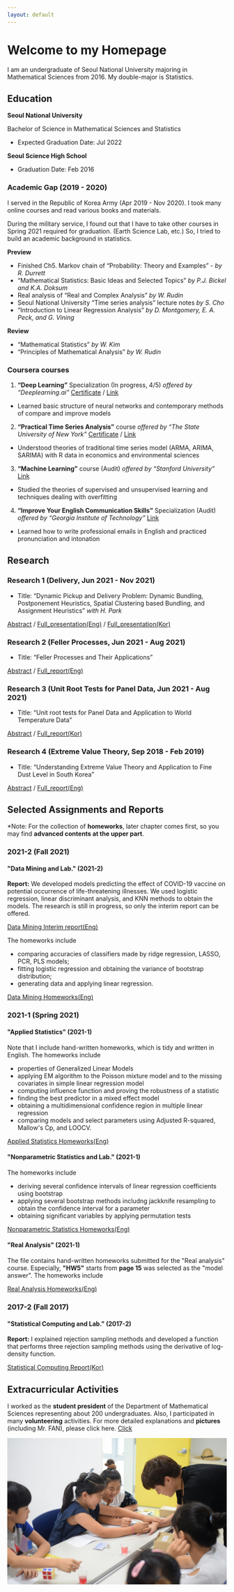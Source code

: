 ```yaml
---
layout: default
---
```

# Welcome to my Homepage
I am an undergraduate of Seoul National University majoring in Mathematical Sciences from 2016.
My double-major is Statistics.

## Education
**Seoul National University**

Bachelor of Science in Mathematical Sciences and Statistics
*   Expected Graduation Date: Jul 2022

**Seoul Science High School**
*   Graduation Date: Feb 2016

### Academic Gap (2019 - 2020)

I served in the Republic of Korea Army (Apr 2019 - Nov 2020). I took many online courses and read various books and materials.

During the military service, I found out that I have to take other courses in Spring 2021 required for graduation. (Earth Science Lab, etc.)
So, I tried to build an academic background in statistics.

**Preview**
*    Finished Ch5. Markov chain of “Probability: Theory and Examples” - _by R. Durrett_
*   “Mathematical Statistics: Basic Ideas and Selected Topics” _by P.J. Bickel and K.A. Doksum_
*   Real analysis of “Real and Complex Analysis” _by W. Rudin_
*   Seoul National University “Time series analysis” lecture notes _by S. Cho_
*   “Introduction to Linear Regression Analysis” _by D. Montgomery, E. A. Peck, and G. Vining_

**Review**
*   “Mathematical Statistics” _by W. Kim_
*   “Principles of Mathematical Analysis” _by W. Rudin_

### Coursera courses
1. __“Deep Learning”__ Specialization (In progress, 4/5)	_offered by “Deeplearning.ai”_ [Certificate](./Coursera_Neural.pdf) / 
[Link](https://www.coursera.org/specializations/deep-learning)
*   Learned basic structure of neural networks and contemporary methods of compare and improve models

2. __“Practical Time Series Analysis”__ course _offered by “The State University of New York”_
[Certificate](./Coursera_PTSA.pdf) /
[Link](https://www.coursera.org/learn/practical-time-series-analysis)
*   Understood theories of traditional time series model (ARMA, ARIMA, SARIMA) with R data in economics and environmental sciences

3. __“Machine Learning”__ course (Audit) _offered by “Stanford University”_ [Link](https://www.coursera.org/learn/machine-learning)
*  Studied the theories of supervised and unsupervised learning and techniques dealing with overfitting



4. __“Improve Your English Communication Skills”__ Specialization (Audit) _offered by “Georgia Institute of Technology”_ [Link](https://www.coursera.org/specializations/improve-english)
*   Learned how to write professional emails in English and practiced pronunciation and intonation 

## Research
### Research 1 (Delivery, Jun 2021 - Nov 2021) 
*   Title: “Dynamic Pickup and Delivery Problem: Dynamic Bundling, Postponement Heuristics, Spatial Clustering based Bundling, and Assignment Heuristics” _with H. Park_

[Abstract](./Research/1.md) / [Full_presentation(Eng)](./Research/Dynamic_Pickup_and_Delivery_Problem(Eng).pdf) / [Full_presentation(Kor)](./Research/Dynamic_Pickup_and_Delivery_Problem(Kor).pdf)	

### Research 2 (Feller Processes, Jun 2021 - Aug 2021)
*   Title: “Feller Processes and Their Applications”

[Abstract](./Research/2.md) / 
[Full_report(Eng)](./Research/Feller.pdf)

### Research 3 (Unit Root Tests for Panel Data, Jun 2021 - Aug 2021)
*   Title: “Unit root tests for Panel Data and Application to World Temperature Data”

[Abstract](./Research/3.md) / 
[Full_report(Kor)](./Research/Panel(Kor).pdf)

### Research 4 (Extreme Value Theory, Sep 2018 - Feb 2019)
*   Title: “Understanding Extreme Value Theory and Application to Fine Dust Level in South Korea”

[Abstract](./Research/4.md) / 
[Full_report(Eng)](./Research/EVT(Eng).pdf)

## Selected Assignments and Reports
*Note: For the collection of **homeworks**, later chapter comes first, so you may find **advanced contents at the upper part**.

### 2021-2 (Fall 2021)
#### "Data Mining and Lab." (2021-2)
**Report:** We developed models predicting the effect of COVID-19 vaccine on potential occurrence of life-threatening illnesses. We used logistic regression, linear discriminant analysis, and KNN methods to obtain the models. The research is still in progress, so only the interim report can be offered.

[Data Mining Interim report(Eng)](./DataMining/interim_report.pdf)

The homeworks include 
*   comparing accuracies of classifiers made by ridge regression, LASSO, PCR, PLS models;
*   fitting logistic regression and obtaining the variance of bootstrap distribution;
*   generating data and applying linear regression.

[Data Mining Homeworks(Eng)](./DataMining/data_mining.pdf)


### 2021-1 (Spring 2021)
#### "Applied Statistics" (2021-1)
Note that I include hand-written homeworks, which is tidy and written in English. The homeworks include
*   properties of Generalized Linear Models
*   applying EM algorithm to the Poisson mixture model and to the missing covariates in simple linear regression model
*   computing influence function and proving the robustness of a statistic
*   finding the best predictor in a mixed effect model
*   obtaining a multidimensional confidence region in multiple linear regression
*   comparing models and select parameters using Adjusted R-squared, Mallow's Cp, and LOOCV.

[Applied Statistics Homeworks(Eng)](./Apps.pdf)

#### "Nonparametric Statistics and Lab." (2021-1)
The homeworks include
*   deriving several confidence intervals of linear regression coefficients using bootstrap
*   applying several bootstrap methods includng jackknife resampling to obtain the confidence interval for a parameter
*   obtaining significant variables by applying permutation tests 

[Nonparametric Statistics Homeworks(Eng)](./Nonpar.pdf)

#### "Real Analysis" (2021-1)
The file contains hand-written homeworks submitted for the "Real analysis" course. Especially, **"HW5"** starts from **page 15** was selected as the "model answer".
The homeworks include

[Real Analysis Homeworks(Eng)](./real_analysis.pdf)

### 2017-2 (Fall 2017)
#### "Statistical Computing and Lab." (2017-2)
**Report:** I explained rejection sampling methods and developed a function that performs three rejection sampling methods using the derivative of log-density function.

[Statistical Computing Report(Kor)](./jt.pdf)

## Extracurricular Activities
I worked as the **student president** of the Department of Mathematical Sciences representing about 200 undergraduates. Also, I participated in many **volunteering** activities.
For more detailed explanations and **pictures** (including Mr. FAN), please click here.
[Click](./gb.html)

![volunteer](volunteer.jpg)